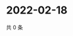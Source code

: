 # 2022-02-18

共 0 条

<!-- BEGIN WEIBO -->
<!-- 最后更新时间 Fri Feb 18 2022 11:15:00 GMT+0800 (China Standard Time) -->

<!-- END WEIBO -->
